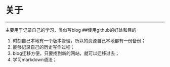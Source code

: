 # 关于
---
主要用于记录自己的学习，类似写blog
##使用github的好处和目的
1. 时刻自己本地有一个版本管理，所以的资源自己本地都有一份备份；
2. 能够记录自己的历史写作过程；
3. blog迁移方便，只要找到新的网站，就可以迁移过去；
4. 学习markdown语法；